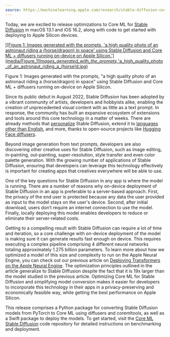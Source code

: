 ```yaml
---
source: https://machinelearning.apple.com/research/stable-diffusion-coreml-apple-silicon
---
```


Today, we are excited to release optimizations to Core ML for [Stable Diffusion](https://stability.ai/blog/stable-diffusion-announcement) in macOS 13.1 and iOS 16.2, along with code to get started with deploying to Apple Silicon devices.

[![Figure 1: Images generated with the prompts, 'a high quality photo of an astronaut riding a (horse/dragon) in space' using Stable Diffusion and Core ML + diffusers running on-device on Apple Silicon.'](media/Figure_1!_Images_generated_with_the_prompts,_'a_high_quality_photo_of_an_astronaut_riding_a_(horse!d.jpg)](https://mlr.cdn-apple.com/media/sd_fig1_9b8ff98240.jpg)

Figure 1: Images generated with the prompts, "a high quality photo of an astronaut riding a (horse/dragon) in space" using Stable Diffusion and Core ML + diffusers running on-device on Apple Silicon.

Since its public debut in August 2022, Stable Diffusion has been adopted by a vibrant community of artists, developers and hobbyists alike, enabling the creation of unprecedented visual content with as little as a text prompt. In response, the community has built an expansive ecosystem of extensions and tools around this core technology in a matter of weeks. There are already methods that [personalize](https://huggingface.co/docs/diffusers/training/dreambooth) Stable Diffusion, extend it to [languages other than English](https://huggingface.co/rinna/japanese-stable-diffusion), and more, thanks to open-source projects like [Hugging Face diffusers](https://github.com/huggingface/diffusers).

Beyond image generation from text prompts, developers are also discovering other creative uses for Stable Diffusion, such as image editing, in-painting, out-painting, super-resolution, style transfer and even color palette generation. With the growing number of applications of Stable Diffusion, ensuring that developers can leverage this technology effectively is important for creating apps that creatives everywhere will be able to use.

One of the key questions for Stable Diffusion in any app is where the model is running. There are a number of reasons why on-device deployment of Stable Diffusion in an app is preferable to a server-based approach. First, the privacy of the end user is protected because any data the user provided as input to the model stays on the user's device. Second, after initial download, users don’t require an internet connection to use the model. Finally, locally deploying this model enables developers to reduce or eliminate their server-related costs.

Getting to a compelling result with Stable Diffusion can require a lot of time and iteration, so a core challenge with on-device deployment of the model is making sure it can generate results fast enough on device. This requires executing a complex pipeline comprising 4 different neural networks totaling approximately 1.275 billion parameters. To learn more about how we optimized a model of this size and complexity to run on the Apple Neural Engine, you can check out our previous article on [Deploying Transformers on the Apple Neural Engine](https://machinelearning.apple.com/research/neural-engine-transformers). The optimization principles outlined in the article generalize to Stable Diffusion despite the fact that it is 19x larger than the model studied in the previous article. Optimizing Core ML for Stable Diffusion and simplifying model conversion makes it easier for developers to incorporate this technology in their apps in a privacy-preserving and economically feasible way, while getting the best performance on Apple Silicon.

This release comprises a Python package for converting Stable Diffusion models from PyTorch to Core ML using diffusers and coremltools, as well as a Swift package to deploy the models. To get started, visit the [Core ML Stable Diffusion](https://github.com/apple/ml-stable-diffusion) code repository for detailed instructions on benchmarking and deployment.